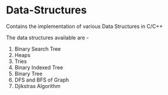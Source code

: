 # Data-Structures

Contains the implementation of various Data Structures in C/C++

The data structures available are - 
  1) Binary Search Tree
  2) Heaps
  3) Tries
  4) Binary Indexed Tree
  5) Binary Tree
  6) DFS and BFS of Graph
  7) Djikstras Algorithm
  
